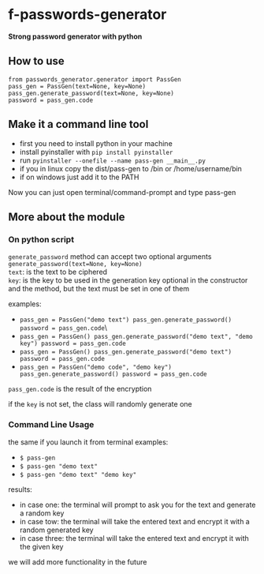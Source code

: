 # f-passwords-generator

<b>Strong password generator with python</b>

## How to use

`from passwords_generator.generator import PassGen`\
`pass_gen = PassGen(text=None, key=None)`\
`pass_gen.generate_password(text=None, key=None)`\
`password = pass_gen.code`

## Make it a command line tool

- first you need to install python in your machine
- install pyinstaller with `pip install pyinstaller`
- run `pyinstaller --onefile --name pass-gen __main__.py`
- if you in linux copy the dist/pass-gen to /bin or /home/username/bin
- if on windows just add it to the PATH

Now you can just open terminal/command-prompt and type pass-gen

## More about the module

### On python script

`generate_password` method can accept two optional arguments\
`generate_password(text=None, key=None)`\
`text`: is the text to be ciphered\
`key`: is the key to be used in the generation
key optional in the constructor and the method, but the text must be set in one of them

examples:

- `pass_gen = PassGen("demo text") pass_gen.generate_password() password = pass_gen.code`\
- `pass_gen = PassGen() pass_gen.generate_password("demo text", "demo key") password = pass_gen.code`
- `pass_gen = PassGen() pass_gen.generate_password("demo text") password = pass_gen.code`
- `pass_gen = PassGen("demo code", "demo key") pass_gen.generate_password() password = pass_gen.code`

`pass_gen.code` is the result of the encryption

if the `key` is not set, the class will randomly generate one

### Command Line Usage

the same if you launch it from terminal
examples:

- `$ pass-gen`
- `$ pass-gen "demo text"`
- `$ pass-gen "demo text" "demo key"`

results:

- in case one: the terminal will prompt to ask you for the text and generate a random key
- in case tow: the terminal will take the entered text and encrypt it with a random generated key
- in case three: the terminal will take the entered text and encrypt it with the given key

we will add more functionality in the future
